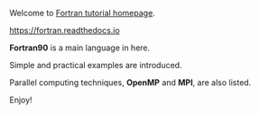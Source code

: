Welcome to [Fortran tutorial homepage](https://fortran.readthedocs.io/).

<https://fortran.readthedocs.io>

**Fortran90** is a main language in here.

Simple and practical examples are introduced.

Parallel computing techniques, **OpenMP** and **MPI**, are also listed.

Enjoy!
